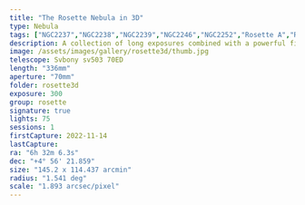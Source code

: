 ```yaml
---
title: "The Rosette Nebula in 3D"
type: Nebula
tags: ["NGC2237","NGC2238","NGC2239","NGC2246","NGC2252","Rosette A","Rosette B","Rosette Nebula","The star 12 Mon"]
description: A collection of long exposures combined with a powerful filter and some post-processing reveals the intricate structure and detail of the Rosette Nebula in three dimensions. An oxygen rich core is bathed in blue light that ionizes the dust and gas surrounding the core and causes it to radiate reddish hygroden alpha. Tentrils of dust snake across the opening as the edges fade into the canopy of stars.
image: /assets/images/gallery/rosette3d/thumb.jpg
telescope: Svbony sv503 70ED
length: "336mm"
aperture: "70mm"
folder: rosette3d
exposure: 300
group: rosette
signature: true
lights: 75
sessions: 1
firstCapture: 2022-11-14
lastCapture:
ra: "6h 32m 6.3s"
dec: "+4° 56' 21.859"
size: "145.2 x 114.437 arcmin"
radius: "1.541 deg"
scale: "1.893 arcsec/pixel"
---
```

